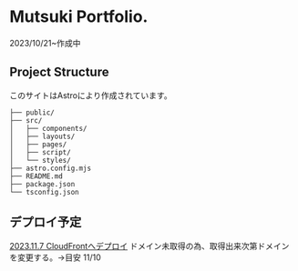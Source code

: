 # Mutsuki Portfolio.

2023/10/21~作成中

## Project Structure

このサイトはAstroにより作成されています。

```text
├── public/
├── src/
│   ├── components/
│   ├── layouts/
│   ├── pages/
│   ├── script/
│   └── styles/
├── astro.config.mjs
├── README.md
├── package.json
└── tsconfig.json
```

## デプロイ予定
[2023.11.7 CloudFrontへデプロイ](https://d5dduskphrrks.cloudfront.net/)
ドメイン未取得の為、取得出来次第ドメインを変更する。->目安 11/10
